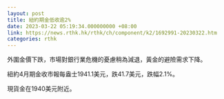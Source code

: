 ```yaml
---
layout: post
title: 紐約期金低收逾2%
date: 2023-03-22 05:19:34.000000000 +08:00
link: https://news.rthk.hk/rthk/ch/component/k2/1692991-20230322.htm
categories: rthk
---
```


外圍金價下跌，市場對銀行業危機的憂慮稍為減退，黃金的避險需求下降。

紐約4月期金收市報每盎士1941.1美元，跌41.7美元，跌幅2.1%。

現貨金在1940美元附近。
